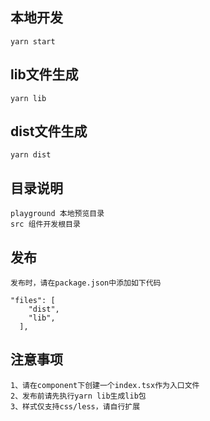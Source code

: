 ## 本地开发

```
yarn start
```

## lib文件生成

```
yarn lib
```

## dist文件生成

```
yarn dist
```

## 目录说明

```
playground 本地预览目录
src 组件开发根目录
```

## 发布
```
发布时，请在package.json中添加如下代码

"files": [
    "dist",
    "lib",
  ],
```

## 注意事项

```
1、请在component下创建一个index.tsx作为入口文件
2、发布前请先执行yarn lib生成lib包
3、样式仅支持css/less，请自行扩展
```